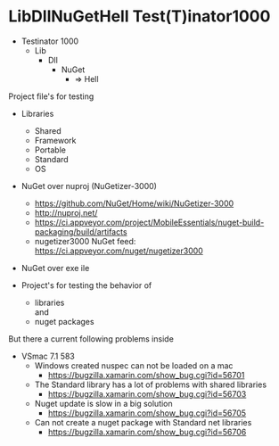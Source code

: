 # LibDllNuGetHell Test(T)inator1000

* Testinator 1000
  * Lib
    * Dll
      * NuGet
        * => Hell

Project file's for testing 

* Libraries 
  * Shared
  * Framework
  * Portable
  * Standard
  * OS

* NuGet over nuproj (NuGetizer-3000)
  * https://github.com/NuGet/Home/wiki/NuGetizer-3000
  * http://nuproj.net/
  * https://ci.appveyor.com/project/MobileEssentials/nuget-build-packaging/build/artifacts
  * nugetizer3000 NuGet feed: https://ci.appveyor.com/nuget/nugetizer3000

* NuGet over exe ile

* Project's for testing the behavior of 
  * libraries </br>
  and
  * nuget packages 


But there a current following problems inside
* VSmac 7.1 583
  * Windows created nuspec can not be loaded on a mac
    * https://bugzilla.xamarin.com/show_bug.cgi?id=56701
  * The Standard library has a lot of problems with shared libraries
    * https://bugzilla.xamarin.com/show_bug.cgi?id=56703
  * Nuget update is slow in a big solution
    * https://bugzilla.xamarin.com/show_bug.cgi?id=56705
  * Can not create a nuget package with Standard net libraries 
    * https://bugzilla.xamarin.com/show_bug.cgi?id=56706

